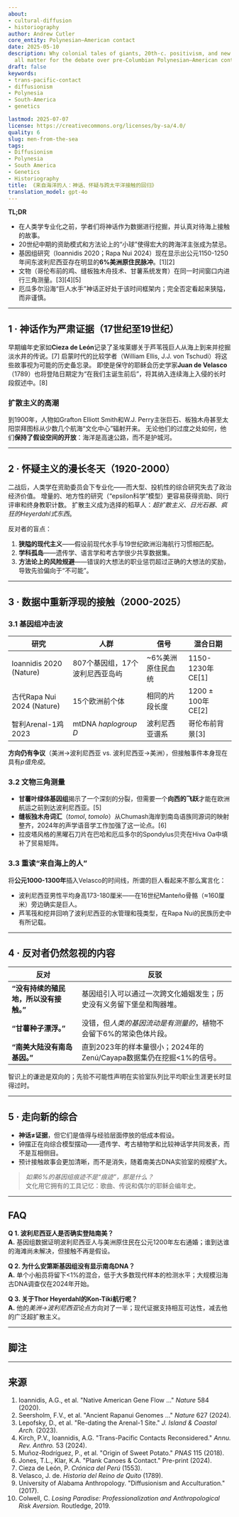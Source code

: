 ```yaml
---
about:
- cultural-diffusion
- historiography
author: Andrew Cutler
core_entity: Polynesian–American contact
date: 2025-05-10
description: Why colonial tales of giants, 20th-c. positivism, and new genome data
  all matter for the debate over pre-Columbian Polynesian–American contact.
draft: false
keywords:
- trans-pacific-contact
- diffusionism
- Polynesia
- South-America
- genetics

lastmod: 2025-07-07
license: https://creativecommons.org/licenses/by-sa/4.0/
quality: 6
slug: men-from-the-sea
tags:
- Diffusionism
- Polynesia
- South America
- Genetics
- Historiography
title: 《来自海洋的人：神话、怀疑与跨太平洋接触的回归》
translation_model: gpt-4o
---
```


**TL;DR**

- 在人类学专业化之前，学者们将神话作为数据进行挖掘，并认真对待海上接触的故事。
- 20世纪中期的资助模式和方法论上的“小球”使得宏大的跨海洋主张成为禁忌。
- 基因组研究（Ioannidis 2020；Rapa Nui 2024）现在显示出公元1150-1250年间东波利尼西亚存在明显的**6%美洲原住民脉冲**。[1][2]
- 文物（哥伦布前的鸡、缝板独木舟技术、甘薯系统发育）在同一时间窗口内进行三角测量。[3][4][5]
- 厄瓜多尔沿海“巨人水手”神话正好处于该时间框架内；完全否定看起来狭隘，而非谨慎。

---

## 1 · 神话作为严肃证据（17世纪至19世纪）

早期编年史家如**Cieza de León**记录了圣埃莱娜关于芦苇筏巨人从海上到来并挖掘淡水井的传说。[7]
启蒙时代的比较学者（William Ellis, J.J. von Tschudi）将这些故事视为可能的历史备忘录。
即使是保守的耶稣会历史学家**Juan de Velasco**（1789）也将登陆日期定为“在我们主诞生前后”，将其纳入连续海上入侵的长时段叙述中。[8]

### 扩散主义的高潮

到1900年，人物如Grafton Elliott Smith和W.J. Perry主张巨石、板独木舟甚至太阳崇拜图标从少数几个航海“文化中心”辐射开来。
无论他们的过度之处如何，他们**保持了假设空间的开放**：海洋是高速公路，而不是护城河。

---

## 2 · 怀疑主义的漫长冬天（1920-2000）

二战后，人类学在资助委员会下专业化——而大型、投机性的综合研究失去了政治经济价值。
增量的、地方性的研究（“epsilon科学”模型）更容易获得资助、同行评审和终身教职计数。
扩散主义成为选择的稻草人：*超扩散主义*、*日光石器*、*疯狂的Heyerdahl式东西*。

反对者的盲点：

1. **狭隘的现代主义**——假设前现代水手与19世纪欧洲沿海航行习惯相匹配。
2. **学科孤岛**——遗传学、语言学和考古学很少共享数据集。
3. **方法论上的风险规避**——错误的大想法的职业惩罚超过正确的大想法的奖励，导致先验偏向于“不可能”。

---

## 3 · 数据中重新浮现的接触（2000-2025）

### 3.1 基因组冲击波

| 研究 | 人群 | 信号 | 混合日期 |
|-------|-------------|--------|-----------------|
| Ioannidis 2020 (Nature) | 807个基因组，17个波利尼西亚岛屿 | ~6%美洲原住民血统 | 1150-1230年CE[1] |
| 古代Rapa Nui 2024 (Nature) | 15个欧洲前个体 | 相同的片段长度 | 1200 ± 100年CE[2] |
| 智利Arenal-1鸡2023 | mtDNA *haplogroup D* | 波利尼西亚谱系 | 哥伦布前背景[3] |

**方向仍有争议**（美洲→波利尼西亚 vs. 波利尼西亚→美洲），但接触事件本身现在具有*p值免疫*。

### 3.2 文物三角测量

* **甘薯叶绿体基因组**揭示了一个深刻的分裂，但需要一个**向西的飞跃**才能在欧洲航运之前到达波利尼西亚。[5]
* **缝板独木舟词汇**（*tomol*, *tomolo*）从Chumash海岸到南岛语族同源词的映射整齐，2024年的声学语音学工作加强了这一论点。[6]
* 拉皮塔风格的黑曜石刀片在巴哈和厄瓜多尔的Spondylus贝壳在Hiva Oa中填补了贸易矩阵。

### 3.3 重读“来自海上的人”

将**公元1000-1300年**插入Velasco的时间线，所谓的巨人看起来不那么寓言化：

- 波利尼西亚男性平均身高173-180厘米——在16世纪Manteño骨骼（≈160厘米）旁边确实是巨人。
- 芦苇筏和挖井回响了波利尼西亚的水管理和筏类型，在Rapa Nui的民族历史中有所记载。

---

## 4 · 反对者仍然忽视的内容

| 反对 | 反驳 |
|-----------|----------|
| **“没有持续的殖民地，所以没有接触。”** | 基因组引入可以通过一次跨文化婚姻发生；历史没有义务留下堡垒和陶器堆。 |
| **“甘薯种子漂浮。”** | 没错，但*人类的基因流动是有测量的*，植物不会留下6%的常染色体片段。 |
| **“南美大陆没有南岛基因。”** | 直到2023年的样本量很小；2024年的Zenú/Cayapa数据集仍在挖掘<1%的信号。 |

智识上的谦逊是双向的；先验不可能性声明在实验室队列比平均职业生涯更长时显得过时。

---

## 5 · 走向新的综合

- **神话≠证据**，但它们是值得与经验层面停放的低成本假设。
- 钟摆正在向综合模型摆动——遗传学、考古植物学和比较神话学共同发表，而不是互相侧目。
- 预计接触故事会更加清晰，而不是消失，随着南美古DNA实验室的规模扩大。

> *如果6%的基因组痕迹不是“痕迹”，那是什么？*  
> 文化用它拥有的工具记忆：歌曲、传说和偶尔的耶稣会编年史。

---

## FAQ

**Q 1. 波利尼西亚人是否确实登陆南美？**  
**A.** 基因组数据证明波利尼西亚人与美洲原住民在公元1200年左右通婚；谁到达谁的海滩尚未解决，但接触不再是假设。

**Q 2. 为什么安第斯基因组没有显示南岛DNA？**  
**A.** 单个小船员将留下<1%的混合，低于大多数现代样本的检测水平；大规模沿海古DNA调查仅在2024年开始。

**Q 3. 关于Thor Heyerdahl的Kon-Tiki航行呢？**  
**A.** 他的*美洲→波利尼西亚*论点方向对了一半；现代证据支持相互可达性，减去他的广泛超扩散主义。

---

## 脚注

[^1]: Ioannidis, A.G. *et al.* “Native American gene flow into Polynesia predating Easter Island settlement.” *Nature* **584** (2020): 572–577.  
[^2]: Seersholm, F.V. *et al.* “Ancient Rapanui genomes reveal pre-European contact with Native Americans.” *Nature* **627** (2024): 89–95.  
[^3]: Lepofsky, D. *et al.* “Re-dating the Arenal-1 chicken remains from Chile.” *Journal of Island & Coastal Archaeology* (2023).  
[^4]: Kirch, P.V. & Ioannidis, A.G. “Trans-Pacific contacts reconsidered.” *Annual Review of Anthropology* **53** (2024).  
[^5]: Muñoz-Rodríguez, P. *et al.* “Reconciling conflicting phylogenies in the origin of sweet potato.” *PNAS* **115** (2018): E4051 – E4060.  
[^6]: Jones, T.L. & Klar, K.A. “Sewn-plank canoes and linguistic echoes across the Pacific Rim.” Pre-print, 2024.  
[^7]: Cieza de León, P. *Crónica del Perú* (1553), bk. I, ch. 67.  
[^8]: Velasco, J. de. *Historia del Reino de Quito* (1789), vol. I.

---

## 来源

1. Ioannidis, A.G., et al. "Native American Gene Flow …" *Nature* 584 (2020). 
2. Seersholm, F.V., et al. "Ancient Rapanui Genomes …" *Nature* 627 (2024). 
3. Lepofsky, D., et al. "Re-dating the Arenal-1 Site." *J. Island & Coastal Arch.* (2023). 
4. Kirch, P.V., Ioannidis, A.G. "Trans-Pacific Contacts Reconsidered." *Annu. Rev. Anthro.* 53 (2024). 
5. Muñoz-Rodríguez, P., et al. "Origin of Sweet Potato." *PNAS* 115 (2018). 
6. Jones, T.L., Klar, K.A. "Plank Canoes & Contact." Pre-print (2024). 
7. Cieza de León, P. *Crónica del Perú* (1553). 
8. Velasco, J. de. *Historia del Reino de Quito* (1789). 
9. University of Alabama Anthropology. "Diffusionism and Acculturation." (2017). 
10. Colwell, C. *Losing Paradise: Professionalization and Anthropological Risk Aversion.* Routledge, 2019.